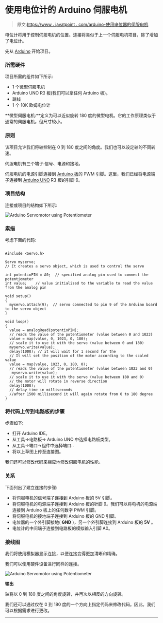 # 使用电位计的 Arduino 伺服电机

> 原文:[https://www . javatpoint . com/arduino-使用电位器的伺服电机](https://www.javatpoint.com/arduino-servomotor-using-potentiometer)

电位计将用于控制伺服电机的位置。连接将类似于上一个伺服电机项目，除了增加了电位计。

先从 [Arduino](https://www.javatpoint.com/arduino) 开始项目。

### 所需硬件

项目所需的组件如下所示:

*   1 个微型伺服电机
*   Arduino UNO R3 板(我们可以拿任何 Arduino 板)。
*   跳线
*   1 个 10K 欧姆电位计

**微型伺服电机:**定义为可以近似旋转 180 度的微型电机。它的工作原理类似于通常的伺服电机，但尺寸较小。

### 原则

该项目允许我们将轴控制在 0 到 180 度之间的角度。我们也可以设定轴的不同转速。

伺服电机有三个端子:信号、电源和接地。

伺服电机的电源引脚连接到 [Arduino 板](https://www.javatpoint.com/arduino-boards)的 PWM 引脚。这里，我们已经将电源端子连接到 [Arduino UNO](https://www.javatpoint.com/arduino-uno) R3 板的引脚 9。

### 项目结构

连接或项目的结构如下所示:

![Arduino Servomotor using Potentiometer](../Images/affae16d146881f0349b9a336d857610.png)

### 素描

考虑下面的代码:

```

#include <Servo.h>

Servo myservo;
// It creates a servo object, which is used to control the servo

int potentioPIN = A0;  // specified analog pin used to connect the potentiometer
int value;    // value initialized to the variable to read the value from the analog pin

void setup() 
{
  myservo.attach(9);  // servo connected to pin 9 of the Arduino board to the servo object
}

void loop() 
{
  value = analogRead(potentioPIN);            
  // reads the value of the potentiometer (value between 0 and 1023)
  value = map(value, 0, 1023, 0, 180);     
  // scale it to use it with the servo (value between 0 and 180)
  myservo.write(value); 
  delay(1000); // it will wait for 1 second for the 
  // It will set the position of the motor according to the scaled value
  value = map(value, 1023, 0, 180, 0);
  // reads the value of the potentiometer (value between 1023 and 0)
   myservo.write(value);
  // scale it to use it with the servo (value between 180 and 0)
  // the motor will rotate in reverse direction
  delay(1000);                           
  // delay time in milliseconds
  //after 1500 millisecond it will again rotate from 0 to 180 degree
}

```

### 将代码上传到电路板的步骤

步骤如下:

*   打开 Arduino IDE。
*   从工具->电路板-> Arduino UNO 中选择电路板类型。
*   从工具->端口->组件中选择端口..
*   将以上草图上传至连接图。

我们还可以修改代码来相应地修改伺服电机的性能。

### 关系

下面列出了建立连接的步骤:

*   将伺服电机的信号端子连接到 Arduino 板的 5V 引脚。
*   将伺服电机的电源端子连接到 Arduino 板的针脚 9。我们可以将电机的电源端连接到 Arduino 板上的任何数字 PWM 引脚。
*   将伺服电机的接地端子连接到 Arduino 板的 GND 引脚。
*   电位器的一个外引脚接地( **GND** )，另一个外引脚连接到 Arduino 板的 **5V** 。
*   电位计的中间端子连接到电路板的模拟输入引脚 A0。

### 接线图

我们将使用模拟器显示连接，以便连接变得更加清晰和精确。

我们可以使用硬件设备进行同样的连接。

![Arduino Servomotor using Potentiometer](../Images/90f27fc018a6895f8f51562e9f941432.png)

**输出**

轴将以 0 到 180 度之间的角度旋转，并再次以相反的方向旋转。

我们还可以通过仅在 0 到 180 度的一个方向上指定代码来修改代码。因此，我们可以根据需求进行更改。

* * *